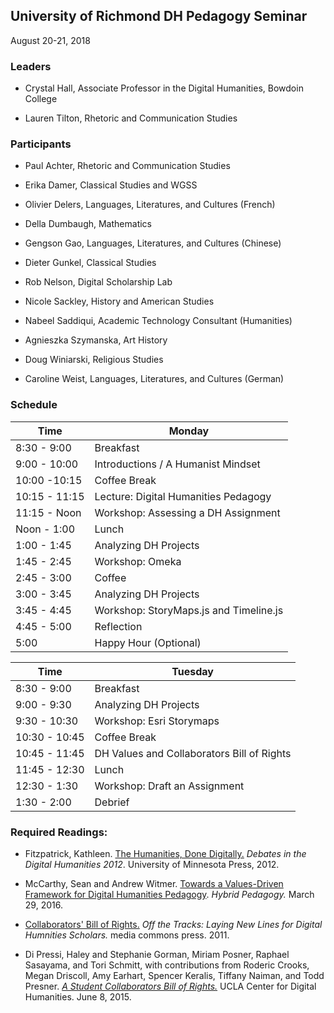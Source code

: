 
## University of Richmond DH Pedagogy Seminar

August 20-21, 2018

### **Leaders**

- Crystal Hall, Associate Professor in the Digital Humanities, Bowdoin
College

- Lauren Tilton, Rhetoric and Communication Studies

### **Participants**

-   Paul Achter, Rhetoric and Communication Studies

-   Erika Damer, Classical Studies and WGSS

-   Olivier Delers, Languages, Literatures, and Cultures (French)

-   Della Dumbaugh, Mathematics

-   Gengson Gao, Languages, Literatures, and Cultures (Chinese)

-   Dieter Gunkel, Classical Studies

-   Rob Nelson, Digital Scholarship Lab

-   Nicole Sackley, History and American Studies

-   Nabeel Saddiqui, Academic Technology Consultant (Humanities)

-   Agnieszka Szymanska, Art History

-   Doug Winiarski, Religious Studies

-   Caroline Weist, Languages, Literatures, and Cultures (German)

### Schedule

Time | Monday
 --- | --- 
  8:30 - 9:00    | Breakfast
  9:00 - 10:00   | Introductions / A Humanist Mindset
  10:00 -10:15   | Coffee Break
  10:15 - 11:15  | Lecture: Digital Humanities Pedagogy
  11:15 - Noon   | Workshop: Assessing a DH Assignment
  Noon - 1:00    | Lunch
  1:00 - 1:45    | Analyzing DH Projects
  1:45 - 2:45    | Workshop: Omeka
  2:45 - 3:00    | Coffee
  3:00 - 3:45    | Analyzing DH Projects
  3:45 - 4:45    | Workshop: StoryMaps.js and Timeline.js
  4:45 - 5:00    | Reflection
  5:00           | Happy Hour (Optional)


Time | Tuesday
 --- | --- 
  8:30 - 9:00    | Breakfast
  9:00 - 9:30    |  Analyzing DH Projects
  9:30 - 10:30   | Workshop: Esri Storymaps
  10:30 - 10:45  |  Coffee Break
  10:45 - 11:45  |  DH Values and Collaborators Bill of Rights
  11:45 - 12:30  |  Lunch
  12:30 - 1:30   |  Workshop: Draft an Assignment
  1:30 - 2:00    |  Debrief

### **Required Readings:**

-   Fitzpatrick, Kathleen. [The Humanities, Done Digitally.](http://dhdebates.gc.cuny.edu/debates/text/30) *Debates in the Digital Humanities* *2012*. University of Minnesota Press, 2012.

-   McCarthy, Sean and Andrew Witmer. [Towards a Values-Driven Framework for Digital Humanities Pedagogy](https://hybridpedagogy.org/values-driven-framework-digital-humanities-pedagogy/). *Hybrid Pedagogy.* March 29, 2016.

-  [Collaborators' Bill of Rights.](http://mcpress.media-commons.org/offthetracks/part-one-models-for-collaboration-career-paths-acquiring-institutional-support-and-transformation-in-the-field/a-collaboration/collaborators%E2%80%99-bill-of-rights/) *Off the Tracks: Laying New Lines for Digital Humnities Scholars.* media commons press. 2011.

-   Di Pressi, Haley and Stephanie Gorman, Miriam Posner, Raphael Sasayama, and Tori Schmitt, 
with contributions from Roderic  Crooks, Megan Driscoll, Amy Earhart, Spencer Keralis, Tiffany Naiman, 
and Todd Presner. [*A Student Collaborators Bill of Rights.*](https://cdh.ucla.edu/news/a-student-collaborators-bill-of-rights/) UCLA Center for Digital Humanities. June 8, 2015.


